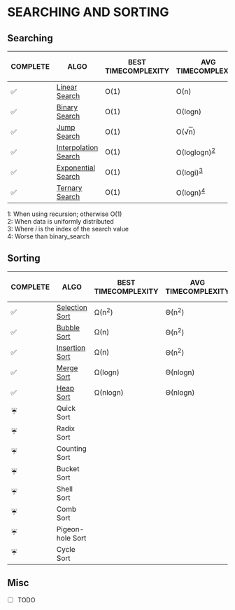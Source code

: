 # SEARCHING AND SORTING

## Searching

COMPLETE | ALGO | BEST TIMECOMPLEXITY | AVG TIMECOMPLEXITY | WORST TIMECOMPLEXITY | WORST SPACE COMPLEXITY
--- | --- | --- | --- | --- | ---
:white_check_mark: | [Linear Search](./linear_search/) | &Omicron;(1) | &Omicron;(n) | &Omicron;(n) | &Omicron;(1)
:white_check_mark: | [Binary Search](./binary_search/) | &Omicron;(1) | &Omicron;(logn) | &Omicron;(logn) | &Omicron;(logn)<sup>[1](#myfootnote1)</sup>
:white_check_mark: | [Jump Search](./jump_search/) | &Omicron;(1) | &Omicron;(&radic;<span style="text-decoration: overline">n</span>) | &Omicron;(&radic;<span style="text-decoration: overline">n</span>) | &Omicron;(1)
:white_check_mark: | [Interpolation Search](./interpolation_search/) | &Omicron;(1) | &Omicron;(loglogn)<sup>[2](#myfootnote2)</sup> | &Omicron;(loglogn)<sup>[2](#myfootnote2)</sup> | &Omicron;(1)
:white_check_mark: | [Exponential Search](./exponential_search/) | &Omicron;(1) | &Omicron;(logi)<sup>[3](#myfootnote3)</sup> | &Omicron;(logi)<sup>[3](#myfootnote3)</sup> | &Omicron;(1)
:white_check_mark: | [Ternary Search](./ternary_search/) | &Omicron;(1) | &Omicron;(logn)<sup>[4](#myfootnote4)</sup> | &Omicron;(logn) | &Omicron;(logn)<sup>[1](#myfootnote1)</sup>

<a name="myfootnote2">1</a>: When using recursion; otherwise &Omicron;(1)<br>
<a name="myfootnote2">2</a>: When data is uniformly distributed<br>
<a name="myfootnote3">3</a>: Where *i* is the index of the search value<br>
<a name="myfootnote4">4</a>: Worse than binary_search<br>

## Sorting
COMPLETE | ALGO | BEST TIMECOMPLEXITY | AVG TIMECOMPLEXITY | WORST TIMECOMPLEXITY | WORST SPACE COMPLEXITY
--- | --- | --- | --- | --- | ---
:white_check_mark: | [Selection Sort](./selection_sort/) | &Omega;(n<sup>2</sup>) | &Theta;(n<sup>2</sup>) | &Omicron;(n<sup>2</sup>) | &Omicron;(1)
:white_check_mark: | [Bubble Sort](./bubble_sort/) | &Omega;(n) | &Theta;(n<sup>2</sup>) | &Omicron;(n<sup>2</sup>) | &Omicron;(1)
:white_check_mark: | [Insertion Sort](./insertion_sort/) | &Omega;(n) | &Theta;(n<sup>2</sup>) | &Omicron;(n<sup>2</sup>) | &Omicron;(1)
:white_check_mark: | [Merge Sort](./merge_sort/) | &Omega;(logn) | &Theta;(nlogn) | &Omicron;(nlogn) | &Omicron;(n)
:white_check_mark: | [Heap Sort](./heap_sort/) | &Omega;(nlogn) | &Theta;(nlogn) | &Omicron;(nlogn) | &Omicron;(1)
:umbrella: | Quick Sort | | | |
:umbrella: | Radix Sort | | | |
:umbrella: | Counting Sort | | | |
:umbrella: | Bucket Sort | | | |
:umbrella: | Shell Sort | | | |
:umbrella: | Comb Sort | | | |
:umbrella: | Pigeon-hole Sort | | | |
:umbrella: | Cycle Sort | | | |

## Misc
- [ ] TODO
